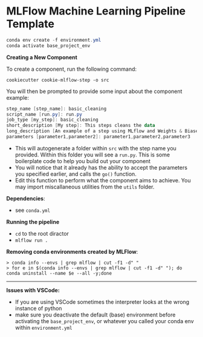 # MLFlow Machine Learning Pipeline Template



```powershell
conda env create -f environment.yml
conda activate base_project_env
```



**Creating a New Component**

To create a component, run the following command:

```cookiecutter cookie-mlflow-step -o src```

You will then be prompted to provide some input about the component
example:

```powershell
step_name [step_name]: basic_cleaning
script_name [run.py]: run.py
job_type [my_step]: basic_cleaning
short_description [My step]: This steps cleans the data
long_description [An example of a step using MLflow and Weights & Biases]: Performs basic cleaning on the data and save the results in Weights & Biases
parameters [parameter1,parameter2]: parameter1,parameter2,parameter3
```

- This will autogenerate a folder within `src` with the step name you provided. Within this folder you will see a `run.py`. This is some boilerplate code to help you build out your component
- You will notice that it already has the ability to accept the parameters you specified earlier, and calls the `go()` function.
- Edit this function to perform what the component aims to achieve. You may import miscallaneous utilities from the `utils` folder.


**Dependencies**:

- see `conda.yml`


**Running the pipeline**

- `cd` to the root diractor
- ```mlflow run .```



**Removing conda environments created by MLFlow**:
```
> conda info --envs | grep mlflow | cut -f1 -d" "
> for e in $(conda info --envs | grep mlflow | cut -f1 -d" "); do conda uninstall --name $e --all -y;done
```


<hr>


**Issues with VSCode:**

- If you are using VSCode sometimes the interpreter looks at the wrong instance of python
- make sure you deactivate the default (base) environment before activating the `base_project_env`, or whatever you called your conda env within `environment.yml`